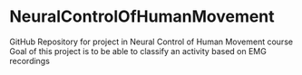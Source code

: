 # NeuralControlOfHumanMovement
GitHub Repository for project in Neural Control of Human Movement course
Goal of this project is to be able to classify an activity based on EMG recordings
